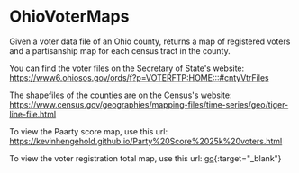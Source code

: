 # OhioVoterMaps
Given a voter data file of an Ohio county, returns a map of registered voters and a partisanship map for each census tract in the county.

You can find the voter files on the Secretary of State's website: https://www6.ohiosos.gov/ords/f?p=VOTERFTP:HOME:::#cntyVtrFiles

The shapefiles of the counties are on the Census's website: https://www.census.gov/geographies/mapping-files/time-series/geo/tiger-line-file.html

To view the Paarty score map, use this url: https://kevinhengehold.github.io/Party%20Score%2025k%20voters.html

To view the voter registration total map, use this url: [go](https://kevinhengehold.github.io/census_tracts_registered_voters_25k.html){:target="_blank"}

